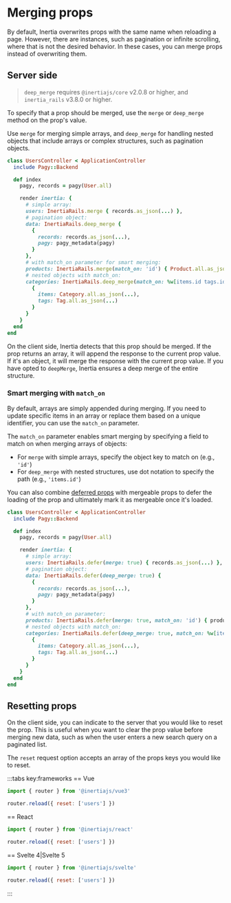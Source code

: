 # Merging props

By default, Inertia overwrites props with the same name when reloading a page. However, there are instances, such as pagination or infinite scrolling, where that is not the desired behavior. In these cases, you can merge props instead of overwriting them.

## Server side

> `deep_merge` requires `@inertiajs/core` v2.0.8 or higher, and `inertia_rails` v3.8.0 or higher.

To specify that a prop should be merged, use the `merge` or `deep_merge` method on the prop's value.

Use `merge` for merging simple arrays, and `deep_merge` for handling nested objects that include arrays or complex structures, such as pagination objects.

```ruby
class UsersController < ApplicationController
  include Pagy::Backend

  def index
    pagy, records = pagy(User.all)

    render inertia: {
      # simple array:
      users: InertiaRails.merge { records.as_json(...) },
      # pagination object:
      data: InertiaRails.deep_merge {
        {
          records: records.as_json(...),
          pagy: pagy_metadata(pagy)
        }
      },
      # with match_on parameter for smart merging:
      products: InertiaRails.merge(match_on: 'id') { Product.all.as_json(...) },
      # nested objects with match_on:
      categories: InertiaRails.deep_merge(match_on: %w[items.id tags.id]) {
        {
          items: Category.all.as_json(...),
          tags: Tag.all.as_json(...)
        }
      }
    }
  end
end
```

On the client side, Inertia detects that this prop should be merged. If the prop returns an array, it will append the response to the current prop value. If it's an object, it will merge the response with the current prop value. If you have opted to `deepMerge`, Inertia ensures a deep merge of the entire structure.

### Smart merging with `match_on`

By default, arrays are simply appended during merging. If you need to update specific items in an array or replace them based on a unique identifier, you can use the `match_on` parameter.

The `match_on` parameter enables smart merging by specifying a field to match on when merging arrays of objects:

- For `merge` with simple arrays, specify the object key to match on (e.g., `'id'`)
- For `deep_merge` with nested structures, use dot notation to specify the path (e.g., `'items.id'`)

You can also combine [deferred props](/guide/deferred-props) with mergeable props to defer the loading of the prop and ultimately mark it as mergeable once it's loaded.

```ruby
class UsersController < ApplicationController
  include Pagy::Backend

  def index
    pagy, records = pagy(User.all)

    render inertia: {
      # simple array:
      users: InertiaRails.defer(merge: true) { records.as_json(...) },
      # pagination object:
      data: InertiaRails.defer(deep_merge: true) {
        {
          records: records.as_json(...),
          pagy: pagy_metadata(pagy)
        }
      },
      # with match_on parameter:
      products: InertiaRails.defer(merge: true, match_on: 'id') { products.as_json(...) },
      # nested objects with match_on:
      categories: InertiaRails.defer(deep_merge: true, match_on: %w[items.id tags.id]) {
        {
          items: Category.all.as_json(...),
          tags: Tag.all.as_json(...)
        }
      }
    }
  end
end
```

## Resetting props

On the client side, you can indicate to the server that you would like to reset the prop. This is useful when you want to clear the prop value before merging new data, such as when the user enters a new search query on a paginated list.

The `reset` request option accepts an array of the props keys you would like to reset.

:::tabs key:frameworks
== Vue

```js
import { router } from '@inertiajs/vue3'

router.reload({ reset: ['users'] })
```

== React

```js
import { router } from '@inertiajs/react'

router.reload({ reset: ['users'] })
```

== Svelte 4|Svelte 5

```js
import { router } from '@inertiajs/svelte'

router.reload({ reset: ['users'] })
```

:::
